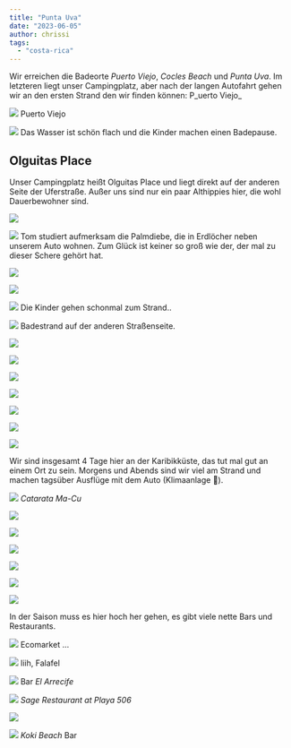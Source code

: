 ```yaml
---
title: "Punta Uva"
date: "2023-06-05"
author: chrissi
tags: 
  - "costa-rica"
---
```


Wir erreichen die Badeorte _Puerto Viejo_, _Cocles Beach_ und _Punta Uva_. Im letzteren liegt unser Campingplatz, aber nach der langen Autofahrt gehen wir an den ersten Strand den wir finden können: P_uerto Viejo_

![](/image/2023/img_0873.jpg?w=1024)
Puerto Viejo

![](/image/2023/img_0878.jpg?w=1024)
Das Wasser ist schön flach und die Kinder machen einen Badepause.

## **Olguitas Place**

Unser Campingplatz heißt Olguitas Place und liegt direkt auf der anderen Seite der Uferstraße. Außer uns sind nur ein paar Althippies hier, die wohl Dauerbewohner sind.

![](/image/2023/img_0881.jpg?w=1024)

![](/image/2023/img_0885.jpg?w=768)
Tom studiert aufmerksam die Palmdiebe, die in Erdlöcher neben unserem Auto wohnen. Zum Glück ist keiner so groß wie der, der mal zu dieser Schere gehört hat.

![](/image/2023/img_0888.jpg?w=768)

![](/image/2023/img_0890.jpg?w=1024)

![](/image/2023/img_0893.jpg?w=1024)
Die Kinder gehen schonmal zum Strand..

![](/image/2023/img_0899.jpg?w=1024)
Badestrand auf der anderen Straßenseite.

![](/image/2023/img_0903.jpg?w=1024)

![](/image/2023/img_0906.jpg?w=1024)

![](/image/2023/img_0911.jpg?w=1024)

![](/image/2023/img_0916.jpg?w=1024)

![](/image/2023/img_0974.jpg?w=1024)

![](/image/2023/img_0980.jpg?w=768)

![](/image/2023/img_0984.jpg?w=1024)

Wir sind insgesamt 4 Tage hier an der Karibikküste, das tut mal gut an einem Ort zu sein. Morgens und Abends sind wir viel am Strand und machen tagsüber Ausflüge mit dem Auto (Klimaanlage 🥶).

![](/image/2023/img_1041.jpg?w=768)
_Catarata Ma-Cu_

![](/image/2023/img_1048.jpg?w=768)

![](/image/2023/img_1050.jpg?w=1024)

![](/image/2023/img_1060.jpg?w=1024)

![](/image/2023/img_1065.jpg?w=768)

![](/image/2023/img_1074.jpg?w=768)

![](/image/2023/img_1139.jpg?w=1024)

In der Saison muss es hier hoch her gehen, es gibt viele nette Bars und Restaurants.

![](/image/2023/img_1026.jpg?w=768)
Ecomarket …

![](/image/2023/img_1031.jpg?w=768)
Iiih, Falafel

![](/image/2023/img_1086.jpg?w=1024)
Bar _El Arrecife_

![](/image/2023/img_1144.jpg?w=1024)
_Sage Restaurant at Playa 506_

![](/image/2023/img_1148.jpg?w=768)

![](/image/2023/img_1143.jpg?w=1024)
_Koki Beach_ Bar
